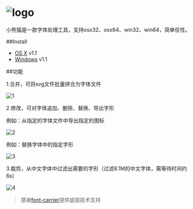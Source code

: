 ![logo](https://cloud.githubusercontent.com/assets/1193966/15237922/3edf64c2-1905-11e6-9503-b5cd0765313f.png)
=============================================

小熊猫是一款字体处理工具，支持osx32、osx64、win32、win64，简单任性。

##Install

* <a href="http://pan.baidu.com/s/1qYciPXE">OS X</a> v1.1
* <a href="http://pan.baidu.com/s/1mhUP2Pi">Windows</a> v1.1

##功能

1.合并，可将svg文件批量拼合为字体文件

![1](https://cloud.githubusercontent.com/assets/1193966/15237919/3edb25c4-1905-11e6-9a9a-be8851951840.png)


2.修改，可对字体追加、删除、替换、导出字形


例如：从指定的字体文件中导出指定的图标

![2](https://cloud.githubusercontent.com/assets/1193966/15237920/3edb94a0-1905-11e6-992e-84fa3a7b91c4.gif)


例如：替换字体中的指定字形

![3](https://cloud.githubusercontent.com/assets/1193966/15237923/3edf94ec-1905-11e6-91ac-e600ee16a771.gif)


3.裁剪，从中文字体中过滤出需要的字形（过滤8.1M的中文字体，需等待时间约6s）

![4](https://cloud.githubusercontent.com/assets/1193966/15237921/3edf1ff8-1905-11e6-9734-b6b060e3a9ae.png)

> 感谢<a href="https://github.com/purplebamboo/font-carrier">font-carrier</a>提供底层技术支持